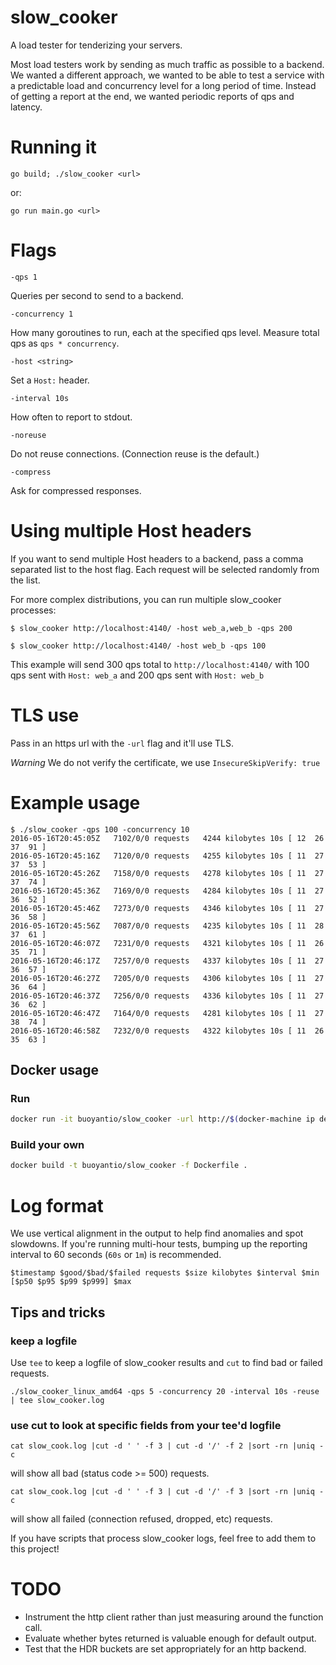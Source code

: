 # slow_cooker
A load tester for tenderizing your servers.

Most load testers work by sending as much traffic as possible to a
backend. We wanted a different approach, we wanted to be able to test
a service with a predictable load and concurrency level for a long
period of time. Instead of getting a report at the end, we wanted
periodic reports of qps and latency.

# Running it

`go build; ./slow_cooker <url>`

or:

`go run main.go <url>`

# Flags

`-qps 1`

Queries per second to send to a backend.

`-concurrency 1`

How many goroutines to run, each at the specified qps level. Measure
total qps as `qps * concurrency`.

`-host <string>`

Set a `Host:` header.

`-interval 10s`

How often to report to stdout.

`-noreuse`

Do not reuse connections. (Connection reuse is the default.)

`-compress`

Ask for compressed responses.

# Using multiple Host headers

If you want to send multiple Host headers to a backend, pass a comma separated
list to the host flag. Each request will be selected randomly from the list.

For more complex distributions, you can run multiple slow_cooker processes:

```$ slow_cooker http://localhost:4140/ -host web_a,web_b -qps 200```

```$ slow_cooker http://localhost:4140/ -host web_b -qps 100```

This example will send 300 qps total to `http://localhost:4140/` with 100 qps
sent with `Host: web_a` and 200 qps sent with `Host: web_b`

# TLS use

Pass in an https url with the `-url` flag and it'll use TLS.

_Warning_ We do not verify the certificate, we use `InsecureSkipVerify: true`

# Example usage

```
$ ./slow_cooker -qps 100 -concurrency 10
2016-05-16T20:45:05Z   7102/0/0 requests   4244 kilobytes 10s [ 12  26  37  91 ]
2016-05-16T20:45:16Z   7120/0/0 requests   4255 kilobytes 10s [ 11  27  37  53 ]
2016-05-16T20:45:26Z   7158/0/0 requests   4278 kilobytes 10s [ 11  27  37  74 ]
2016-05-16T20:45:36Z   7169/0/0 requests   4284 kilobytes 10s [ 11  27  36  52 ]
2016-05-16T20:45:46Z   7273/0/0 requests   4346 kilobytes 10s [ 11  27  36  58 ]
2016-05-16T20:45:56Z   7087/0/0 requests   4235 kilobytes 10s [ 11  28  37  61 ]
2016-05-16T20:46:07Z   7231/0/0 requests   4321 kilobytes 10s [ 11  26  35  71 ]
2016-05-16T20:46:17Z   7257/0/0 requests   4337 kilobytes 10s [ 11  27  36  57 ]
2016-05-16T20:46:27Z   7205/0/0 requests   4306 kilobytes 10s [ 11  27  36  64 ]
2016-05-16T20:46:37Z   7256/0/0 requests   4336 kilobytes 10s [ 11  27  36  62 ]
2016-05-16T20:46:47Z   7164/0/0 requests   4281 kilobytes 10s [ 11  27  38  74 ]
2016-05-16T20:46:58Z   7232/0/0 requests   4322 kilobytes 10s [ 11  26  35  63 ]
```

## Docker usage

### Run

```bash
docker run -it buoyantio/slow_cooker -url http://$(docker-machine ip default):4140 -qps 100 -concurrency 10
```

### Build your own

```bash
docker build -t buoyantio/slow_cooker -f Dockerfile .
```

# Log format

We use vertical alignment in the output to help find anomalies and spot
slowdowns. If you're running multi-hour tests, bumping up the reporting
interval to 60 seconds (`60s` or `1m`) is recommended.

```
$timestamp $good/$bad/$failed requests $size kilobytes $interval $min [$p50 $p95 $p99 $p999] $max
```

## Tips and tricks

### keep a logfile

Use `tee` to keep a logfile of slow_cooker results and `cut` to find bad or failed requests.

`./slow_cooker_linux_amd64 -qps 5 -concurrency 20 -interval 10s -reuse | tee slow_cooker.log`

### use cut to look at specific fields from your tee'd logfile

`cat slow_cook.log |cut -d ' ' -f 3 | cut -d '/' -f 2 |sort -rn |uniq -c`

will show all bad (status code >= 500) requests.

`cat slow_cook.log |cut -d ' ' -f 3 | cut -d '/' -f 3 |sort -rn |uniq -c`

will show all failed (connection refused, dropped, etc) requests.

If you have scripts that process slow_cooker logs, feel free to add
them to this project!

# TODO
 * Instrument the http client rather than just measuring around the function call.
 * Evaluate whether bytes returned is valuable enough for default output.
 * Test that the HDR buckets are set appropriately for an http backend.
